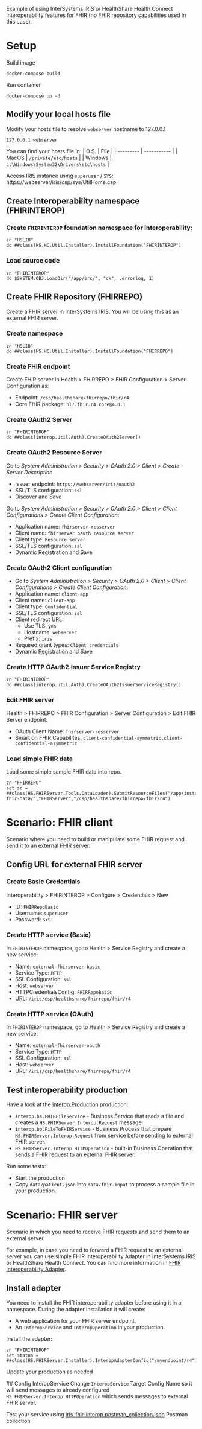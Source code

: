Example of using InterSystems IRIS or HealthShare Health Connect interoperability features for FHIR (no FHIR repository capabilities used in this case).

# Setup
Build image
```
docker-compose build
```

Run container
```
docker-compose up -d
```

## Modify your local hosts file 
Modify your hosts file to resolve `webserver` hostname to 127.0.0.1
```
127.0.0.1 webserver
```

You can find your hosts file in:
| O.S. | File |
| --------- | ----------- |
| MacOS | `/private/etc/hosts` |
| Windows | `c:\Windows\System32\Drivers\etc\hosts` |

Access IRIS instance using `superuser` / `SYS`:
https://webserver/iris/csp/sys/UtilHome.csp

## Create Interoperability namespace (FHIRINTEROP)

### Create `FHIRINTEROP` foundation namespace for interoperability:
```
zn "HSLIB"
do ##class(HS.HC.Util.Installer).InstallFoundation("FHIRINTEROP")
```

### Load source code
```
zn "FHIRINTEROP"
do $SYSTEM.OBJ.LoadDir("/app/src/", "ck", .errorlog, 1)
```

## Create FHIR Repository (FHIRREPO)
Create a FHIR server in InterSystems IRIS. You will be using this as an external FHIR server.

### Create namespace
```
zn "HSLIB"
do ##class(HS.HC.Util.Installer).InstallFoundation("FHIRREPO")
```

### Create FHIR endpoint
Create FHIR server in Health > FHIRREPO > FHIR Configuration > Server Configuration as:
* Endpoint: `/csp/healthshare/fhirrepo/fhir/r4`
* Core FHIR package: `hl7.fhir.r4.core@4.0.1`

### Create OAuth2 Server
```
zn "FHIRINTEROP"
do ##class(interop.util.Auth).CreateOAuth2Server()
```

### Create OAuth2 Resource Server
Go to *System Administration > Security > OAuth 2.0 > Client > Create Server Description*
* Issuer endpoint: `https://webserver/iris/oauth2`
* SSL/TLS configuration: `ssl`
* Discover and Save

Go to *System Administration > Security > OAuth 2.0 > Client > Client Configurations > Create Client Configuration*:
* Application name: `fhirserver-resserver`
* Client name: `fhirserver oauth resource server`
* Client type: `Resource server`
* SSL/TLS configuration: `ssl`
* Dynamic Registration and Save

### Create OAuth2 Client configuration
* Go to *System Administration > Security > OAuth 2.0 > Client > Client Configurations > Create Client Configuration*:
* Application name: `client-app`
* Client name: `client-app`
* Client type: `Confidential`
* SSL/TLS configuration: `ssl`
* Client redirect URL:
  * Use TLS: `yes`
  * Hostname: `webserver`
  * Prefix: `iris`
* Required grant types: `Client credentials`
* Dynamic Registration and Save

### Create HTTP OAuth2.Issuer Service Registry 
```
zn "FHIRINTEROP"
do ##class(interop.util.Auth).CreateOAuth2IssuerServiceRegistry()
```

### Edit FHIR server
Health > FHIRREPO > FHIR Configuration > Server Configuration > Edit FHIR Server endpoint:
* OAuth Client Name: `fhirserver-resserver`
* Smart on FHIR Capabilites: `client-confidential-symmetric,client-confidential-asymmetric`

### Load simple FHIR data
Load some simple sample FHIR data into repo.

```
zn "FHIRREPO"
set sc = ##class(HS.FHIRServer.Tools.DataLoader).SubmitResourceFiles("/app/install/simple-fhir-data/","FHIRServer","/csp/healthshare/fhirrepo/fhir/r4")
```

# Scenario: FHIR client
Scenario where you need to build or manipulate some FHIR request and send it to an external FHIR server.

## Config URL for external FHIR server

### Create Basic Credentials
Interoperability > FHIRINTEROP > Configure > Credentials > New
* ID: `FHIRRepoBasic` 
* Username: `superuser`
* Password: `SYS`

### Create HTTP service (Basic)
In `FHIRINTEROP` namespace, go to Health > Service Registry and create a new service:
* Name: `external-fhirserver-basic`
* Service Type: `HTTP`
* SSL Configuration: `ssl`
* Host: `webserver`
* HTTPCredentialsConfig: `FHIRRepoBasic`
* URL: `/iris/csp/healthshare/fhirrepo/fhir/r4`

### Create HTTP service (OAuth)
In `FHIRINTEROP` namespace, go to Health > Service Registry and create a new service:
* Name: `external-fhirserver-oauth`
* Service Type: `HTTP`
* SSL Configuration: `ssl`
* Host: `webserver`
* URL: `/iris/csp/healthshare/fhirrepo/fhir/r4`

## Test interoperability production
Have a look at the [interop.Production](http://localhost:52773/csp/healthshare/fhirinterop/EnsPortal.ProductionConfig.zen?PRODUCTION=interop.Production) production:
* `interop.bs.FHIRFileService` - Business Service that reads a file and creates a `HS.FHIRServer.Interop.Request` message.
* `interop.bp.FileToFHIRService` - Business Process that prepare `HS.FHIRServer.Interop.Request` from service before sending to external FHIR server.
* `HS.FHIRServer.Interop.HTTPOperation` - built-in Business Operation that sends a FHIR request to an external FHIR server.

Run some tests:
* Start the production
* Copy `data/patient.json` into `data/fhir-input` to process a sample file in your production.

# Scenario: FHIR server

Scenario in which you need to receive FHIR requests and send them to an external server.

For example, in case you need to forward a FHIR request to an external server you can use simple FHIR Interoperability Adapter in InterSystems IRIS or HealthShare Health Connect.
You can find more information in [FHIR Interoperability Adapter](https://docs.intersystems.com/healthconnect20221/csp/docbook/DocBook.UI.Page.cls?KEY=HXFHIR_fhir_adapter).

## Install adapter
You need to install the FHIR interoperability adapter before using it in a namespace.
During the adapter installation it will create:
* A web application for your FHIR server endpoint.
* An `InteropService` and `InteropOperation` in your production.

Install the adapter:

```
zn "FHIRINTEROP"
set status = ##class(HS.FHIRServer.Installer).InteropAdapterConfig("/myendpoint/r4")
```

Update your production as needed

## Config InteropService
Change `InteropService` Target Config Name so it will send messages to already configured `HS.FHIRServer.Interop.HTTPOperation` which sends messages to external FHIR server.

Test your service using [iris-fhir-interop.postman_collection.json](./iris-fhir-interop.postman_collection.json) Postman collection